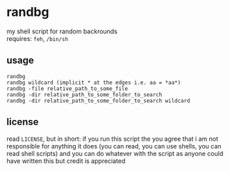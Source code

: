 # randbg

my shell script for random backrounds<br>
requires: `feh`, `/bin/sh`<br>

## usage

```
randbg
randbg wildcard (implicit * at the edges i.e. aa = *aa*)
randbg -file relative_path_to_some_file
randbg -dir relative_path_to_some_folder_to_search
randbg -dir relative_path_to_some_folder_to_search wildcard
```

## license

read `LICENSE`, but in short:
if you run this script the you agree that i am not responsible for anything it does (you can read,
you can use shells, you can read shell scripts) and you can do whatever with the script as anyone
could have written this but credit is appreciated
